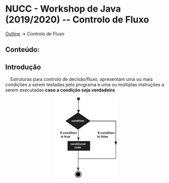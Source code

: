 # NUCC - Workshop de Java (2019/2020) -- Controlo de Fluxo
[Outline](https://github.com/eamorgado/NUCC-2019-2020-Java/blob/master/README.md) -> Controlo de Fluxo
## Conteúdo:

## Introdução
&nbsp;&nbsp;&nbsp;&nbsp;Estruturas para controlo de decisão/fluxo, apresentam uma ou mais condições a serem testadas pelo programa e uma ou múltiplas instruções a serem executadas **caso a condição seja verdadeira**

<p align="center">
  <img alt="Diagrama de fluxo para controlo"src="https://github.com/eamorgado/NUCC-2019-2020-Java/blob/master/Assets/images/control-flow.jfif">
</p>